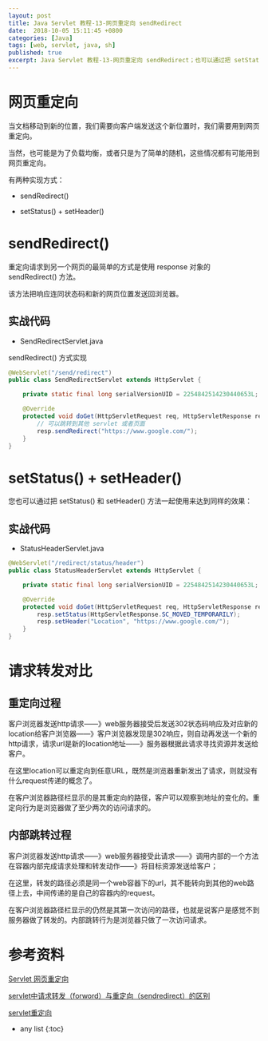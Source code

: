 ```yaml
---
layout: post
title: Java Servlet 教程-13-网页重定向 sendRedirect
date:  2018-10-05 15:11:45 +0800
categories: [Java]
tags: [web, servlet, java, sh]
published: true
excerpt: Java Servlet 教程-13-网页重定向 sendRedirect；也可以通过把 setStatus() 和 setHeader() 方法一起使用来达到同样的效果。
---
```


# 网页重定向

当文档移动到新的位置，我们需要向客户端发送这个新位置时，我们需要用到网页重定向。

当然，也可能是为了负载均衡，或者只是为了简单的随机，这些情况都有可能用到网页重定向。

有两种实现方式：

- sendRedirect()

- setStatus() + setHeader()

# sendRedirect()

重定向请求到另一个网页的最简单的方式是使用 response 对象的 sendRedirect() 方法。

该方法把响应连同状态码和新的网页位置发送回浏览器。

## 实战代码

- SendRedirectServlet.java

sendRedirect() 方式实现

```java
@WebServlet("/send/redirect")
public class SendRedirectServlet extends HttpServlet {

    private static final long serialVersionUID = 2254842514230440653L;

    @Override
    protected void doGet(HttpServletRequest req, HttpServletResponse resp) throws ServletException, IOException {
        // 可以跳转到其他 servlet 或者页面
        resp.sendRedirect("https://www.google.com/");
    }
}
```

# setStatus() + setHeader()

您也可以通过把 setStatus() 和 setHeader() 方法一起使用来达到同样的效果：

## 实战代码

- StatusHeaderServlet.java

```java
@WebServlet("/redirect/status/header")
public class StatusHeaderServlet extends HttpServlet {

    private static final long serialVersionUID = 2254842514230440653L;

    @Override
    protected void doGet(HttpServletRequest req, HttpServletResponse resp) throws ServletException, IOException {
        resp.setStatus(HttpServletResponse.SC_MOVED_TEMPORARILY);
        resp.setHeader("Location", "https://www.google.com/");
    }
}
```

# 请求转发对比

## 重定向过程

客户浏览器发送http请求——》web服务器接受后发送302状态码响应及对应新的location给客户浏览器——》客户浏览器发现是302响应，则自动再发送一个新的http请求，请求url是新的location地址——》服务器根据此请求寻找资源并发送给客户。

在这里location可以重定向到任意URL，既然是浏览器重新发出了请求，则就没有什么request传递的概念了。

在客户浏览器路径栏显示的是其重定向的路径，客户可以观察到地址的变化的。重定向行为是浏览器做了至少两次的访问请求的。

## 内部跳转过程

客户浏览器发送http请求——》web服务器接受此请求——》调用内部的一个方法在容器内部完成请求处理和转发动作——》将目标资源发送给客户；

在这里，转发的路径必须是同一个web容器下的url，其不能转向到其他的web路径上去，中间传递的是自己的容器内的request。

在客户浏览器路径栏显示的仍然是其第一次访问的路径，也就是说客户是感觉不到服务器做了转发的。内部跳转行为是浏览器只做了一次访问请求。

# 参考资料

[Servlet 网页重定向](http://www.runoob.com/servlet/servlet-page-redirect.html)

[servlet中请求转发（forword）与重定向（sendredirect）的区别](https://www.cnblogs.com/CodeGuy/archive/2012/02/13/2349970.html)

[servlet重定向](http://akalius.iteye.com/blog/185889)

* any list
{:toc}